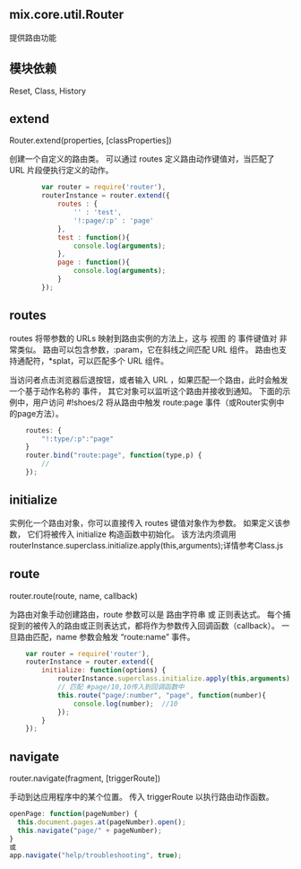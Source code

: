 ## mix.core.util.Router

提供路由功能


模块依赖
---------------
Reset, Class, History


extend
------------------

Router.extend(properties, [classProperties]) 
 
创建一个自定义的路由类。 可以通过 routes 定义路由动作键值对，当匹配了 URL 片段便执行定义的动作。 

```js
		var router = require('router'),
		routerInstance = router.extend({
			routes : {
				'' : 'test',
				'!:page/:p' : 'page'
			},
			test : function(){
				console.log(arguments);
			},
			page : function(){
				console.log(arguments);
			}
		});
```
routes
------------------

routes 将带参数的 URLs 映射到路由实例的方法上，这与 视图 的 事件键值对 非常类似。 路由可以包含参数，:param，它在斜线之间匹配 URL 组件。 路由也支持通配符，*splat，可以匹配多个 URL 组件。

当访问者点击浏览器后退按钮，或者输入 URL ，如果匹配一个路由，此时会触发一个基于动作名称的 事件， 其它对象可以监听这个路由并接收到通知。 下面的示例中，用户访问 #!shoes/2 将从路由中触发 route:page 事件（或Router实例中的page方法）。 

```js
	routes: {
		"!:type/:p":"page"
	}
	router.bind("route:page", function(type,p) {
		//
	});
```

initialize
------------------

实例化一个路由对象，你可以直接传入 routes 键值对象作为参数。 如果定义该参数， 它们将被传入 initialize 构造函数中初始化。
该方法内须调用routerInstance.superclass.initialize.apply(this,arguments);详情参考Class.js

route
------------------

router.route(route, name, callback) 

为路由对象手动创建路由，route 参数可以是 路由字符串 或 正则表达式。 每个捕捉到的被传入的路由或正则表达式，都将作为参数传入回调函数（callback）。 一旦路由匹配，name 参数会触发 “route:name” 事件。 

```js
	var router = require('router'),
	routerInstance = router.extend({
		initialize: function(options) {
			routerInstance.superclass.initialize.apply(this,arguments);
			// 匹配 #page/10,10传入到回调函数中
			this.route("page/:number", "page", function(number){
				console.log(number);  //10
			});
		}
	});
```

navigate
------------------

router.navigate(fragment, [triggerRoute])

手动到达应用程序中的某个位置。 传入 triggerRoute 以执行路由动作函数。 

```js
openPage: function(pageNumber) {
  this.document.pages.at(pageNumber).open();
  this.navigate("page/" + pageNumber);
}
或
app.navigate("help/troubleshooting", true);

```





